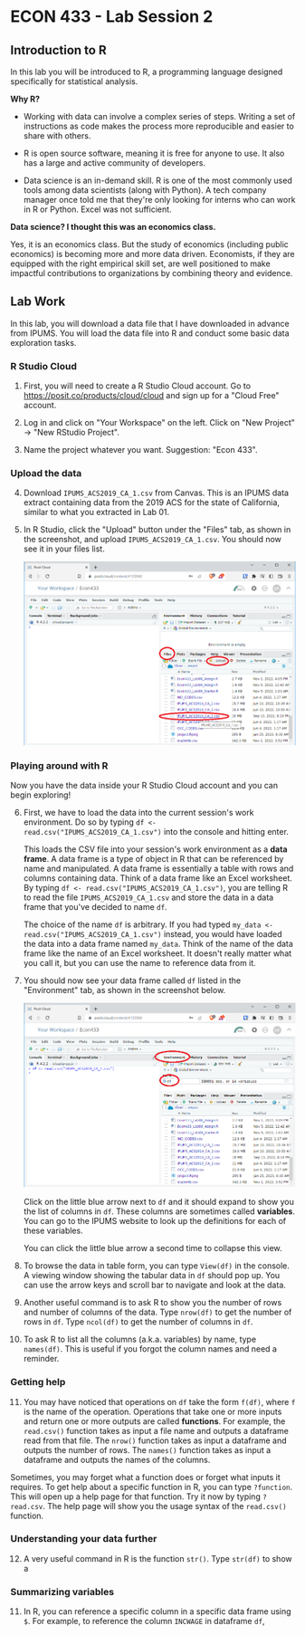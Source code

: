 # ECON 433 - Lab Session 2
## Introduction to R

In this lab you will be introduced to R, a programming language designed specifically for statistical analysis. 

**Why R?**

- Working with data can involve a complex series of steps. Writing a set of instructions as code makes the process more reproducible and easier to share with others. 

- R is open source software, meaning it is free for anyone to use. It also has a large and active community of developers.

- Data science is an in-demand skill. R is one of the most commonly used tools among data scientists (along with Python). A tech company manager once told me that they're only looking for interns who can work in R or Python. Excel was not sufficient. 

**Data science? I thought this was an economics class.**

Yes, it is an economics class. But the study of economics (including public economics) is becoming more and more data driven. Economists, if they are equipped with the right empirical skill set, are well positioned to make impactful contributions to organizations by combining theory and evidence.

## Lab Work 

In this lab, you will download a data file that I have downloaded in advance from IPUMS. You will load the data file into R and conduct some basic data exploration tasks. 

### R Studio Cloud

1. First, you will need to create a R Studio Cloud account. Go to https://posit.co/products/cloud/cloud and sign up for a "Cloud Free" account.

2. Log in and click on "Your Workspace" on the left. Click on "New Project" -> "New RStudio Project".  

3. Name the project whatever you want. Suggestion: "Econ 433".

### Upload the data

4. Download `IPUMS_ACS2019_CA_1.csv` from Canvas. This is an IPUMS data extract containing data from the 2019 ACS for the state of California, similar to what you extracted in Lab 01.

5. In R Studio, click the "Upload" button under the "Files" tab, as shown in the screenshot, and upload `IPUMS_ACS2019_CA_1.csv`. You should now see it in your files list.

    ![Upload screenshot](screenshot1.png)

### Playing around with R

Now you have the data inside your R Studio Cloud account and you can begin exploring!

6. First, we have to load the data into the current session's work environment. Do so by typing `df <- read.csv("IPUMS_ACS2019_CA_1.csv")` into the console and hitting enter. 

    This loads the CSV file into your session's work environment as a **data frame**. A data frame is a type of object in R that can be referenced by name and manipulated. A data frame is essentially a table with rows and columns containing data. Think of a data frame like an Excel worksheet. By typing `df <- read.csv("IPUMS_ACS2019_CA_1.csv")`, you are telling R to read the file `IPUMS_ACS2019_CA_1.csv` and store the data in a data frame that you've decided to name `df`. 
    
    The choice of the name `df` is arbitrary. If you had typed `my_data <- read.csv("IPUMS_ACS2019_CA_1.csv")` instead, you would have loaded the data into a data frame named `my_data`. Think of the name of the data frame like the name of an Excel worksheet. It doesn't really matter what you call it, but you can use the name to reference data from it.
    
7. You should now see your data frame called `df` listed in the "Environment" tab, as shown in the screenshot below.

    ![Environment screenshot](screenshot2.png)
    
    Click on the little blue arrow next to `df` and it should expand to show you the list of columns in `df`. These columns are sometimes called **variables**. You can go to the IPUMS website to look up the definitions for each of these variables.
    
    You can click the little blue arrow a second time to collapse this view.
    
8. To browse the data in table form, you can type `View(df)` in the console. A viewing window showing the tabular data in `df` should pop up. You can use the arrow keys and scroll bar to navigate and look at the data.

9. Another useful command is to ask R to show you the number of rows and number of columns of the data. Type `nrow(df)` to get the number of rows in `df`. Type `ncol(df)` to get the number of columns in `df`.

10. To ask R to list all the columns (a.k.a. variables) by name, type `names(df)`. This is useful if you forgot the column names and need a reminder.

### Getting help

11. You may have noticed that operations on `df` take the form `f(df)`, where `f` is the name of the operation. Operations that take one or more inputs and return one or more outputs are called **functions**. For example, the `read.csv()` function takes as input a file name and outputs a dataframe read from that file. The `nrow()` function takes as input a dataframe and outputs the number of rows. The `names()` function takes as input a dataframe and outputs the names of the columns.

   Sometimes, you may forget what a function does or forget what inputs it requires. To get help about a specific function in R, you can type `?function`. This will open up a help page for that function. Try it now by typing `?read.csv`. The help page will show you the usage syntax of the `read.csv()` function.

### Understanding your data further

12. A very useful command in R is the function `str()`. Type `str(df)` to show a 




### Summarizing variables

11. In R, you can reference a specific column in a specific data frame using `$`. For example, to reference the column `INCWAGE` in dataframe `df`, 



    

